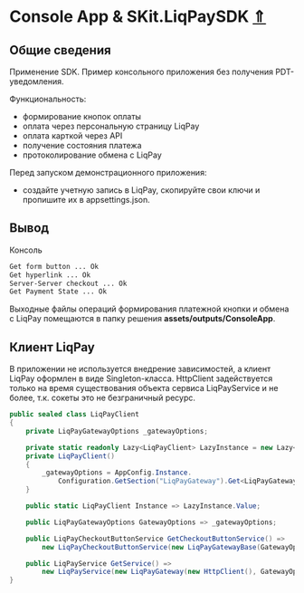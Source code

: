 # Console App & SKit.LiqPaySDK [⇑](index.md)

## Общие сведения

Применение SDK.
Пример консольного приложения без получения PDT-уведомления.

Функциональность:

- формирование кнопок оплаты
- оплата через персональную страницу LiqPay
- оплата карткой через API
- получение состояния платежа
- протоколирование обмена с LiqPay

Перед запуском демонстрационного приложения:

- создайте учетную запись в LiqPay, скопируйте свои ключи и пропишите их в appsettings.json.

## Вывод

Консоль

``` txt
Get form button ... Ok
Get hyperlink ... Ok
Server-Server checkout ... Ok
Get Payment State ... Ok
```

Выходные файлы операций формирования платежной кнопки и обмена с LiqPay помещаются в папку решения **assets/outputs/ConsoleApp**.

## Клиент LiqPay

В приложении не используется внедрение зависимостей, а клиент LiqPay оформлен в виде Singleton-класса. HttpClient задействуется только на время существования объекта сервиса LiqPayService и не более, т.к. сокеты это не безграничный ресурс.

``` csharp
public sealed class LiqPayClient
{
    private LiqPayGatewayOptions _gatewayOptions;

    private static readonly Lazy<LiqPayClient> LazyInstance = new Lazy<LiqPayClient>(() => new LiqPayClient());
    private LiqPayClient()
    {
        _gatewayOptions = AppConfig.Instance.
            Configuration.GetSection("LiqPayGateway").Get<LiqPayGatewayOptions>();
    }

    public static LiqPayClient Instance => LazyInstance.Value;

    public LiqPayGatewayOptions GatewayOptions => _gatewayOptions;

    public LiqPayCheckoutButtonService GetCheckoutButtonService() =>
        new LiqPayCheckoutButtonService(new LiqPayGatewayBase(GatewayOptions));

    public LiqPayService GetService() =>
        new LiqPayService(new LiqPayGateway(new HttpClient(), GatewayOptions));
}
```
